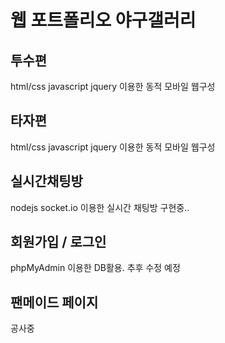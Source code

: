 # 웹 포트폴리오 야구갤러리

## 투수편
html/css javascript jquery 이용한 동적 모바일 웹구성

## 타자편
html/css javascript jquery 이용한 동적 모바일 웹구성

## 실시간채팅방
nodejs socket.io 이용한 실시간 채팅방 구현중..

## 회원가입 / 로그인
phpMyAdmin 이용한 DB활용. 추후 수정 예정

## 팬메이드 페이지
공사중
